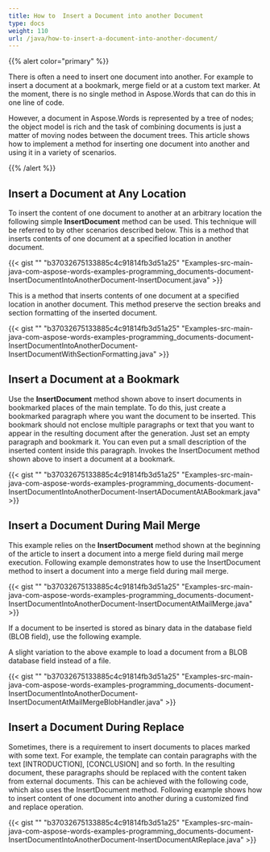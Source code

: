 ```yaml
---
title: How to  Insert a Document into another Document
type: docs
weight: 110
url: /java/how-to-insert-a-document-into-another-document/
---
```


{{% alert color="primary" %}} 

There is often a need to insert one document into another. For example to insert a document at a bookmark, merge field or at a custom text marker. At the moment, there is no single method in Aspose.Words that can do this in one line of code.

However, a document in Aspose.Words is represented by a tree of nodes; the object model is rich and the task of combining documents is just a matter of moving nodes between the document trees. This article shows how to implement a method for inserting one document into another and using it in a variety of scenarios.

{{% /alert %}} 

## Insert a Document at Any Location

To insert the content of one document to another at an arbitrary location the following simple **InsertDocument** method can be used. This technique will be referred to by other scenarios described below. This is a method that inserts contents of one document at a specified location in another document.

{{< gist "" "b37032675133885c4c91814fb3d51a25" "Examples-src-main-java-com-aspose-words-examples-programming_documents-document-InsertDocumentIntoAnotherDocument-InsertDocument.java" >}}

This is a method that inserts contents of one document at a specified location in another document. This method preserve the section breaks and section formatting of the inserted document.

{{< gist "" "b37032675133885c4c91814fb3d51a25" "Examples-src-main-java-com-aspose-words-examples-programming_documents-document-InsertDocumentIntoAnotherDocument-InsertDocumentWithSectionFormatting.java" >}}

## Insert a Document at a Bookmark

Use the **InsertDocument** method shown above to insert documents in bookmarked places of the main template. To do this, just create a bookmarked paragraph where you want the document to be inserted. This bookmark should not enclose multiple paragraphs or text that you want to appear in the resulting document after the generation. Just set an empty paragraph and bookmark it. You can even put a small description of the inserted content inside this paragraph. Invokes the InsertDocument method shown above to insert a document at a bookmark.

{{< gist "" "b37032675133885c4c91814fb3d51a25" "Examples-src-main-java-com-aspose-words-examples-programming_documents-document-InsertDocumentIntoAnotherDocument-InsertADocumentAtABookmark.java" >}}

## Insert a Document During Mail Merge

This example relies on the **InsertDocument** method shown at the beginning of the article to insert a document into a merge field during mail merge execution. Following example demonstrates how to use the InsertDocument method to insert a document into a merge field during mail merge.

{{< gist "" "b37032675133885c4c91814fb3d51a25" "Examples-src-main-java-com-aspose-words-examples-programming_documents-document-InsertDocumentIntoAnotherDocument-InsertDocumentAtMailMerge.java" >}}

If a document to be inserted is stored as binary data in the database field (BLOB field), use the following example.

A slight variation to the above example to load a document from a BLOB database field instead of a file.

{{< gist "" "b37032675133885c4c91814fb3d51a25" "Examples-src-main-java-com-aspose-words-examples-programming_documents-document-InsertDocumentIntoAnotherDocument-InsertDocumentAtMailMergeBlobHandler.java" >}}

## Insert a Document During Replace

Sometimes, there is a requirement to insert documents to places marked with some text. For example, the template can contain paragraphs with the text [INTRODUCTION], [CONCLUSION] and so forth. In the resulting document, these paragraphs should be replaced with the content taken from external documents. This can be achieved with the following code, which also uses the InsertDocument method. Following example shows how to insert content of one document into another during a customized find and replace operation.

{{< gist "" "b37032675133885c4c91814fb3d51a25" "Examples-src-main-java-com-aspose-words-examples-programming_documents-document-InsertDocumentIntoAnotherDocument-InsertDocumentAtReplace.java" >}}
